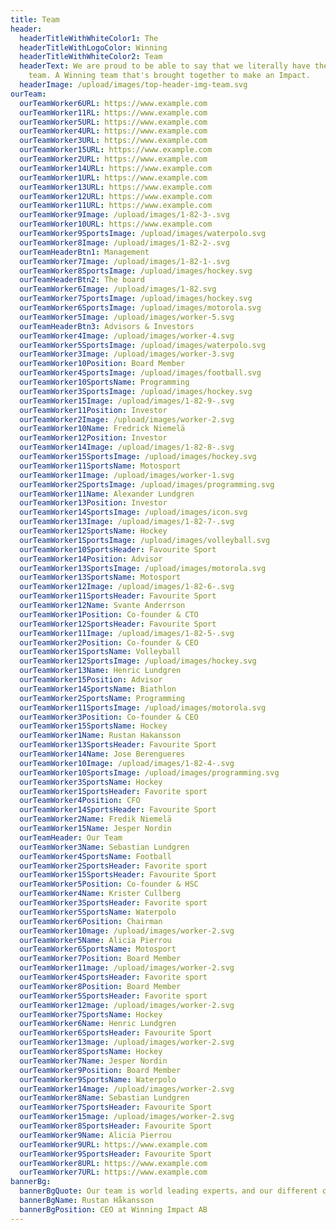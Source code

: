 ```yaml
---
title: Team
header:
  headerTitleWithWhiteColor1: The
  headerTitleWithLogoColor: Winning
  headerTitleWithWhiteColor2: Team
  headerText: We are proud to be able to say that we literally have the greatest
    team. A Winning team that's brought together to make an Impact.
  headerImage: /upload/images/top-header-img-team.svg
ourTeam:
  ourTeamWorker6URL: https://www.example.com
  ourTeamWorker11RL: https://www.example.com
  ourTeamWorker5URL: https://www.example.com
  ourTeamWorker4URL: https://www.example.com
  ourTeamWorker3URL: https://www.example.com
  ourTeamWorker15URL: https://www.example.com
  ourTeamWorker2URL: https://www.example.com
  ourTeamWorker14URL: https://www.example.com
  ourTeamWorker1URL: https://www.example.com
  ourTeamWorker13URL: https://www.example.com
  ourTeamWorker12URL: https://www.example.com
  ourTeamWorker11URL: https://www.example.com
  ourTeamWorker9Image: /upload/images/1-82-3-.svg
  ourTeamWorker10URL: https://www.example.com
  ourTeamWorker9SportsImage: /upload/images/waterpolo.svg
  ourTeamWorker8Image: /upload/images/1-82-2-.svg
  ourTeamHeaderBtn1: Management
  ourTeamWorker7Image: /upload/images/1-82-1-.svg
  ourTeamWorker8SportsImage: /upload/images/hockey.svg
  ourTeamHeaderBtn2: The board
  ourTeamWorker6Image: /upload/images/1-82.svg
  ourTeamWorker7SportsImage: /upload/images/hockey.svg
  ourTeamWorker6SportsImage: /upload/images/motorola.svg
  ourTeamWorker5Image: /upload/images/worker-5.svg
  ourTeamHeaderBtn3: Advisors & Investors
  ourTeamWorker4Image: /upload/images/worker-4.svg
  ourTeamWorker5SportsImage: /upload/images/waterpolo.svg
  ourTeamWorker3Image: /upload/images/worker-3.svg
  ourTeamWorker10Position: Board Member
  ourTeamWorker4SportsImage: /upload/images/football.svg
  ourTeamWorker10SportsName: Programming
  ourTeamWorker3SportsImage: /upload/images/hockey.svg
  ourTeamWorker15Image: /upload/images/1-82-9-.svg
  ourTeamWorker11Position: Investor
  ourTeamWorker2Image: /upload/images/worker-2.svg
  ourTeamWorker10Name: Fredrick Niemelä
  ourTeamWorker12Position: Investor
  ourTeamWorker14Image: /upload/images/1-82-8-.svg
  ourTeamWorker15SportsImage: /upload/images/hockey.svg
  ourTeamWorker11SportsName: Motosport
  ourTeamWorker1Image: /upload/images/worker-1.svg
  ourTeamWorker2SportsImage: /upload/images/programming.svg
  ourTeamWorker11Name: Alexander Lundgren
  ourTeamWorker13Position: Investor
  ourTeamWorker14SportsImage: /upload/images/icon.svg
  ourTeamWorker13Image: /upload/images/1-82-7-.svg
  ourTeamWorker12SportsName: Hockey
  ourTeamWorker1SportsImage: /upload/images/volleyball.svg
  ourTeamWorker10SportsHeader: Favourite Sport
  ourTeamWorker14Position: Advisor
  ourTeamWorker13SportsImage: /upload/images/motorola.svg
  ourTeamWorker13SportsName: Motosport
  ourTeamWorker12Image: /upload/images/1-82-6-.svg
  ourTeamWorker11SportsHeader: Favourite Sport
  ourTeamWorker12Name: Svante Anderrson
  ourTeamWorker1Position: Co-founder & CTO
  ourTeamWorker12SportsHeader: Favourite Sport
  ourTeamWorker11Image: /upload/images/1-82-5-.svg
  ourTeamWorker2Position: Co-founder & CEO
  ourTeamWorker1SportsName: Volleyball
  ourTeamWorker12SportsImage: /upload/images/hockey.svg
  ourTeamWorker13Name: Henric Lundgren
  ourTeamWorker15Position: Advisor
  ourTeamWorker14SportsName: Biathlon
  ourTeamWorker2SportsName: Programming
  ourTeamWorker11SportsImage: /upload/images/motorola.svg
  ourTeamWorker3Position: Co-founder & CEO
  ourTeamWorker15SportsName: Hockey
  ourTeamWorker1Name: Rustan Hakansson
  ourTeamWorker13SportsHeader: Favourite Sport
  ourTeamWorker14Name: Jose Berengueres
  ourTeamWorker10Image: /upload/images/1-82-4-.svg
  ourTeamWorker10SportsImage: /upload/images/programming.svg
  ourTeamWorker3SportsName: Hockey
  ourTeamWorker1SportsHeader: Favorite sport
  ourTeamWorker4Position: CFO
  ourTeamWorker14SportsHeader: Favourite Sport
  ourTeamWorker2Name: Fredik Niemelä
  ourTeamWorker15Name: Jesper Nordin
  ourTeamHeader: Our Team
  ourTeamWorker3Name: Sebastian Lundgren
  ourTeamWorker4SportsName: Football
  ourTeamWorker2SportsHeader: Favorite sport
  ourTeamWorker15SportsHeader: Favourite Sport
  ourTeamWorker5Position: Co-founder & HSC
  ourTeamWorker4Name: Krister Cullberg
  ourTeamWorker3SportsHeader: Favorite sport
  ourTeamWorker5SportsName: Waterpolo
  ourTeamWorker6Position: Chairman
  ourTeamWorker10mage: /upload/images/worker-2.svg
  ourTeamWorker5Name: Alicia Pierrou
  ourTeamWorker6SportsName: Motosport
  ourTeamWorker7Position: Board Member
  ourTeamWorker11mage: /upload/images/worker-2.svg
  ourTeamWorker4SportsHeader: Favorite sport
  ourTeamWorker8Position: Board Member
  ourTeamWorker5SportsHeader: Favorite sport
  ourTeamWorker12mage: /upload/images/worker-2.svg
  ourTeamWorker7SportsName: Hockey
  ourTeamWorker6Name: Henric Lundgren
  ourTeamWorker6SportsHeader: Favourite Sport
  ourTeamWorker13mage: /upload/images/worker-2.svg
  ourTeamWorker8SportsName: Hockey
  ourTeamWorker7Name: Jesper Nordin
  ourTeamWorker9Position: Board Member
  ourTeamWorker9SportsName: Waterpolo
  ourTeamWorker14mage: /upload/images/worker-2.svg
  ourTeamWorker8Name: Sebastian Lundgren
  ourTeamWorker7SportsHeader: Favourite Sport
  ourTeamWorker15mage: /upload/images/worker-2.svg
  ourTeamWorker8SportsHeader: Favourite Sport
  ourTeamWorker9Name: Alicia Pierrou
  ourTeamWorker9URL: https://www.example.com
  ourTeamWorker9SportsHeader: Favourite Sport
  ourTeamWorker8URL: https://www.example.com
  ourTeamWorker7URL: https://www.example.com
bannerBg:
  bannerBgQuote: Our team is world leading experts，and our different characteristics and areas of knowledge truly makes us a winning team
  bannerBgName: Rustan Håkansson
  bannerBgPosition: CEO at Winning Impact AB
---
```

